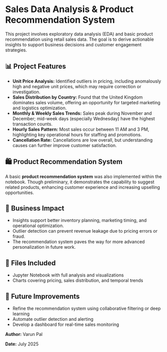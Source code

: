 <!DOCTYPE html>
<html lang="en">
<head>
    <meta charset="UTF-8">
    <title>Sales Data Analysis Project</title>
</head>
<body>

<h1>Sales Data Analysis & Product Recommendation System</h1>

<p>This project involves exploratory data analysis (EDA) and basic product recommendation using retail sales data. The goal is to derive actionable insights to support business decisions and customer engagement strategies.</p>

<h2>📊 Project Features</h2>
<ul>
    <li><strong>Unit Price Analysis:</strong> Identified outliers in pricing, including anomalously high and negative unit prices, which may require correction or investigation.</li>
    <li><strong>Sales Distribution by Country:</strong> Found that the United Kingdom dominates sales volume, offering an opportunity for targeted marketing and logistics optimization.</li>
    <li><strong>Monthly & Weekly Sales Trends:</strong> Sales peak during November and December; mid-week days (especially Wednesday) have the highest transaction counts.</li>
    <li><strong>Hourly Sales Pattern:</strong> Most sales occur between 11 AM and 3 PM, highlighting key operational hours for staffing and promotions.</li>
    <li><strong>Cancellation Rate:</strong> Cancellations are low overall, but understanding causes can further improve customer satisfaction.</li>
</ul>

<h2>🛍️ Product Recommendation System</h2>
<p>A basic <strong>product recommendation system</strong> was also implemented within the notebook. Though preliminary, it demonstrates the capability to suggest related products, enhancing customer experience and increasing upselling opportunities.</p>

<h2>🚀 Business Impact</h2>
<ul>
    <li>Insights support better inventory planning, marketing timing, and operational optimization.</li>
    <li>Outlier detection can prevent revenue leakage due to pricing errors or fraud.</li>
    <li>The recommendation system paves the way for more advanced personalization in future work.</li>
</ul>

<h2>📂 Files Included</h2>
<ul>
    <li>Jupyter Notebook with full analysis and visualizations</li>
    <li>Charts covering pricing, sales distribution, and temporal trends</li>
</ul>

<h2>🔧 Future Improvements</h2>
<ul>
    <li>Refine the recommendation system using collaborative filtering or deep learning</li>
    <li>Automate outlier detection and alerting</li>
    <li>Develop a dashboard for real-time sales monitoring</li>
</ul>

<p><strong>Author:</strong> Varun Pal</p>
<p><strong>Date:</strong> July 2025</p>

</body>
</html>
